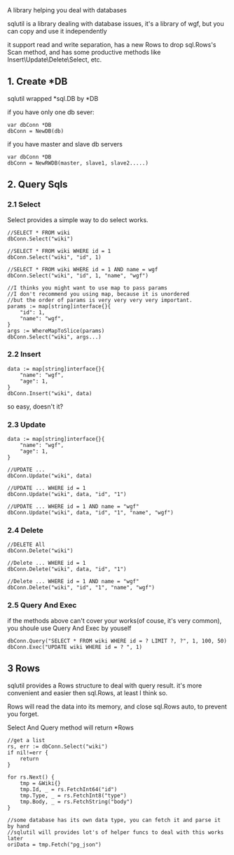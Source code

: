 A library helping you deal with databases


sqlutil is a library dealing with database issues, it's a library of wgf, but you can copy and use it independently

it support read and write separation, has a new Rows to drop sql.Rows's Scan method,
and has some productive methods like Insert\Update\Delete\Select, etc.

## 1. Create \*DB

sqlutil wrapped \*sql.DB by \*DB

if you have only one db sever:

	var dbConn *DB
	dbConn = NewDB(db)

if you have master and slave db servers

	var dbConn *DB
	dbConn = NewRWDB(master, slave1, slave2.....)

## 2. Query Sqls

### 2.1 Select

Select provides a simple way to do select works.

	//SELECT * FROM wiki
	dbConn.Select("wiki")

	//SELECT * FROM wiki WHERE id = 1
	dbConn.Select("wiki", "id", 1)

	//SELECT * FROM wiki WHERE id = 1 AND name = wgf
	dbConn.Select("wiki", "id", 1, "name", "wgf")

	//I thinks you might want to use map to pass params
	//I don't recommend you using map, because it is unordered
	//but the order of params is very very very very important.
	params := map[string]interface{}{
		"id": 1,
		"name": "wgf",
	}
	args := WhereMapToSlice(params)
	dbConn.Select("wiki", args...)

### 2.2 Insert

	data := map[string]interface{}{
		"name": "wgf",
		"age": 1,
	}
	dbConn.Insert("wiki", data)

so easy, doesn't it?

### 2.3 Update
	
	data := map[string]interface{}{
		"name": "wgf",
		"age": 1,
	}
	
	//UPDATE ...
	dbConn.Update("wiki", data)

	//UPDATE ... WHERE id = 1
	dbConn.Update("wiki", data, "id", "1")

	//UPDATE ... WHERE id = 1 AND name = "wgf"
	dbConn.Update("wiki", data, "id", "1", "name", "wgf")

### 2.4 Delete 

	//DELETE All
	dbConn.Delete("wiki")

	//Delete ... WHERE id = 1
	dbConn.Delete("wiki", data, "id", "1")

	//Delete ... WHERE id = 1 AND name = "wgf"
	dbConn.Delete("wiki", "id", "1", "name", "wgf")


### 2.5 Query And Exec

if the methods above can't cover your works(of couse, it's very common),
you shoule use Query And Exec by youself

	dbConn.Query("SELECT * FROM wiki WHERE id = ? LIMIT ?, ?", 1, 100, 50)
	dbConn.Exec("UPDATE wiki WHERE id = ? ", 1)

## 3 Rows

sqlutil provides a Rows structure to deal with query result.
it's more convenient and easier then sql.Rows, at least I think so.

Rows will read the data into its memory, and close sql.Rows auto, to prevent
you forget.

Select And Query method will return \*Rows

	//get a list
	rs, err := dbConn.Select("wiki")
	if nil!=err {
		return
	}

	for rs.Next() {
		tmp = &Wiki{}
		tmp.Id, _ = rs.FetchInt64("id")
		tmp.Type, _ = rs.FetchInt8("type")
		tmp.Body, _ = rs.FetchString("body")
	}

	//some database has its own data type, you can fetch it and parse it by hand
	//sqlutil will provides lot's of helper funcs to deal with this works later
	oriData = tmp.Fetch("pg_json")

